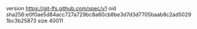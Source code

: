 version https://git-lfs.github.com/spec/v1
oid sha256:e0f0ae5d84acc727a729bc8a60cb8be3d7d3d7705baab8c2ad50291bc3b25873
size 40011
